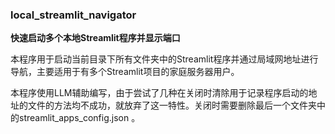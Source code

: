 ### local_streamlit_navigator

**快速启动多个本地Streamlit程序并显示端口**

本程序用于启动当前目录下所有文件夹中的Streamlit程序并通过局域网地址进行导航，主要适用于有多个Streamlit项目的家庭服务器用户。

本程序使用LLM辅助编写，由于尝试了几种在关闭时清除用于记录程序启动的地址的文件的方法均不成功，就放弃了这一特性。关闭时需要删除最后一个文件夹中的streamlit_apps_config.json 。
